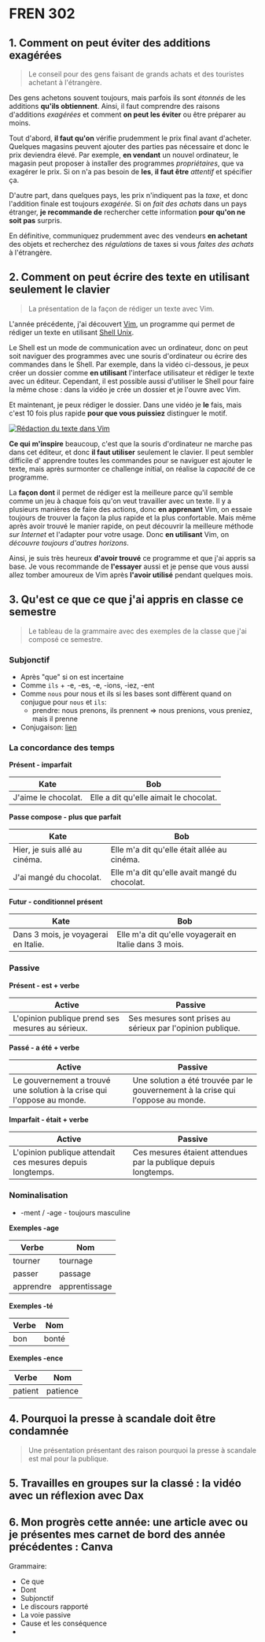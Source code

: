 # FREN 302

## 1. Comment on peut éviter des additions exagérées

> Le conseil pour des gens faisant de grands achats et des touristes achetant à l'étrangère.

Des gens achetons souvent toujours, mais parfois ils sont *étonnés* de les additions **qu'ils obtiennent**. Ainsi, il faut comprendre des raisons d'additions *exagérées* et comment **on peut les éviter** ou être préparer au moins.

Tout d'abord, **il faut qu'on** vérifie prudemment le prix final avant d'acheter.
Quelques magasins peuvent ajouter des parties pas nécessaire et donc le prix deviendra élevé.
Par exemple, **en vendant** un nouvel ordinateur, le magasin peut proposer à installer des programmes *propriétaires*, que va exagérer le prix. Si on n'a pas besoin de **les**, **il faut être** *attentif* et spécifier ça.

D'autre part, dans quelques pays, les prix n'indiquent pas la *taxe*, et donc l'addition finale est toujours *exagérée*.
Si on *fait des achats* dans un pays étranger, **je recommande de** rechercher cette information **pour qu'on ne soit pas** surpris.

En définitive, communiquez prudemment avec des vendeurs **en achetant** des objets et recherchez des *régulations* de taxes si vous *faites des achats* à l'étrangère.

## 2. Comment on peut écrire des texte en utilisant seulement le clavier

> La présentation de la façon de rédiger un texte avec Vim.

L'année précédente, j'ai découvert [Vim](https://fr.wikipedia.org/wiki/Vim), un programme qui permet de rédiger un texte en utilisant [Shell Unix](https://fr.wikipedia.org/wiki/Shell_Unix).

Le Shell est un mode de communication avec un ordinateur, donc on peut soit naviguer des programmes avec une souris d'ordinateur ou écrire des commandes dans le Shell.
Par exemple, dans la vidéo ci-dessous, je peux créer un dossier comme **en utilisant** l'interface utilisateur et rédiger le texte avec un éditeur.
Cependant, il est possible aussi d'utiliser le Shell pour faire la même chose : dans la vidéo je crée un dossier et je l'ouvre avec Vim.

Et maintenant, je peux rédiger le dossier.
Dans une vidéo je **le** fais, mais c'est 10 fois plus rapide **pour que vous puissiez** distinguer le motif.

[![Rédaction du texte dans Vim](https://i3.ytimg.com/vi/3sXNK00YagM/0.jpg)](https://youtu.be/3sXNK00YagM)

**Ce qui m'inspire** beaucoup, c'est que la souris d'ordinateur ne marche pas dans cet éditeur, et donc **il faut utiliser** seulement le clavier.
Il peut sembler difficile d' apprendre toutes les commandes pour se naviguer est ajouter le texte, mais après surmonter ce challenge initial, on réalise la *capacité* de ce programme.

La **façon dont** il permet de rédiger est la meilleure parce qu'il semble comme un jeu à chaque fois qu'on veut travailler avec un texte.
Il y a plusieurs manières de faire des actions, donc **en apprenant** Vim, on essaie toujours de trouver la façon la plus rapide et la plus confortable.
Mais même après avoir trouvé le manier rapide, on peut découvrir la meilleure méthode *sur Internet* et l'adapter pour votre usage.
Donc **en utilisant** Vim, on *découvre toujours d'autres horizons*.

Ainsi, je suis très heureux **d'avoir trouvé** ce programme et que j'ai appris sa base.
Je vous recommande de **l'essayer** aussi et je pense que vous aussi allez tomber amoureux de Vim après **l'avoir utilisé** pendant quelques mois.

## 3. Qu'est ce que ce que j'ai appris en classe ce semestre

> Le tableau de la grammaire avec des exemples de la classe que j'ai composé ce semestre.

### Subjonctif

- Après "que" si on est incertaine
- Comme `ils` + -e, -es, -e, -ions, -iez, -ent
- Comme `nous` pour nous et ils si les bases sont diffèrent quand on conjugue pour `nous` et `ils`:
  * prendre: nous prenons, ils prennent => nous prenions, vous preniez, mais il prenne
- Conjugaison: [lien](https://lecoursdefrancais.weebly.com/le-subjonctif.html#:~:text=The%20subjonctif%20is%20a%20French,desire%2C%20emotion%2C%20or%20uncertainty)

### La concordance des temps

**Présent - imparfait**

| Kate                | Bob                                    |
| ------------------- | -------------------------------------- |
| J'aime le chocolat. | Elle a dit qu'elle aimait le chocolat. |

**Passe compose - plus que parfait**

| Kate                          | Bob                                           |
| ----------------------------- | --------------------------------------------- |
| Hier, je suis allé au cinéma. | Elle m'a dit qu'elle était allée au cinéma.   |
| J'ai mangé du chocolat.       | Elle m'a dit qu'elle avait mangé du chocolat. |

**Futur - conditionnel présent**

| Kate                                 | Bob                                                    |
| ------------------------------------ | ------------------------------------------------------ |
| Dans 3 mois, je voyagerai en Italie. | Elle m'a dit qu'elle voyagerait en Italie dans 3 mois. |

### Passive

**Présent - est + verbe**

| Active                                           | Passive                                                    |
| ------------------------------------------------ | ---------------------------------------------------------- |
| L'opinion publique prend ses mesures au sérieux. | Ses mesures sont prises au sérieux par l'opinion publique. |

**Passé - a été + verbe**

| Active                                                                  | Passive                                                                          |
| ----------------------------------------------------------------------- | -------------------------------------------------------------------------------- |
| Le gouvernement a trouvé une solution à la crise qui l'oppose au monde. | Une solution a été trouvée par le gouvernement à la crise qui l'oppose au monde. |

**Imparfait - était + verbe**

| Active                                                     | Passive                                                         |
| ---------------------------------------------------------- | --------------------------------------------------------------- |
| L'opinion publique attendait ces mesures depuis longtemps. | Ces mesures étaient attendues par la publique depuis longtemps. |

### Nominalisation

- -ment / -age - toujours masculine

**Exemples -age**

| Verbe     | Nom           |
| --------- | ------------- |
| tourner   | tournage      |
| passer    | passage       |
| apprendre | apprentissage |

**Exemples -té**

| Verbe | Nom   |
| ----- | ----- |
| bon   | bonté |

**Exemples -ence**

| Verbe   | Nom      |
| ------- | -------- |
| patient | patience |

## 4. Pourquoi la presse à scandale doit être condamnée

> Une présentation présentant des raison pourquoi la presse à scandale est mal pour la publique.

<object data="./La presse à scandale doit être condamnée.pdf" type="application/pdf" width="100%"></object> 

## 5. Travailles en groupes sur la classé : la vidéo avec un réflexion avec Dax

## 6. Mon progrès cette année: une article avec ou je présentes mes carnet de bord des année précédentes : Canva

Grammaire:

- Ce que
- Dont
- Subjonctif
- Le discours rapporté
- La voie passive
- Cause et les conséquence
- 
